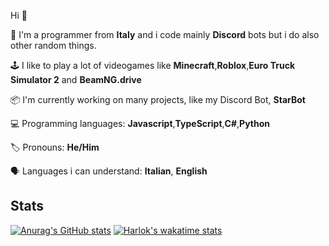 Hi 👋

👥 I'm a programmer from **Italy** and i code mainly **Discord** bots but i do also other random things.

🕹 I like to play a lot of videogames like **Minecraft**,**Roblox**,**Euro Truck Simulator 2** and **BeamNG.drive**

📦 I'm currently working on many projects, like my Discord Bot, **StarBot**

💻 Programming languages: **Javascript**,**TypeScript**,**C#**,**Python**

🏷 Pronouns: **He/Him**

🗣 Languages i can understand: **Italian**, **English**

## Stats
[![Anurag's GitHub stats](https://github-readme-stats.vercel.app/api?username=AlexDiego123&show_icons=true&theme=github_dark)](https://github.com/anuraghazra/github-readme-stats) [![Harlok's wakatime stats](https://github-readme-stats.vercel.app/api/wakatime?username=AlexDiego123&show_icons=true&theme=github_dark)](https://github.com/anuraghazra/github-readme-stats)
